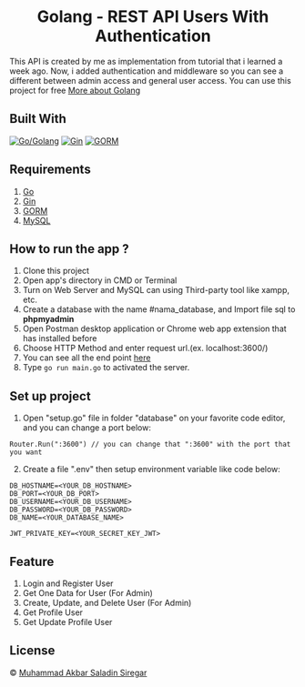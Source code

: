 <h1 align="center">Golang - REST API Users With Authentication</h1>

This API is created by me as implementation from tutorial that i learned a week ago. Now, i added authentication and middleware so you can see a different between admin access and general user access. You can use this project for free [More about Golang](https://go.dev/)

## Built With

[![Go/Golang](https://img.shields.io/badge/Golang-1.20-cyan.svg?style=rounded-square)](https://go.dev/)
[![Gin](https://img.shields.io/badge/Gin-v.1.10-blue.svg?style=rounded-square)](https://gin-gonic.com/docs/)
[![GORM](https://img.shields.io/badge/Gorm-v.1.25-blue.svg?style=rounded-square)](https://gorm.io/)


## Requirements

1. <a href="https://go.dev/">Go</a>
2. <a href="https://gin-gonic.com/docs/">Gin</a>
3. <a href="https://gorm.io/">GORM</a>
4. <a href="https://www.mysql.com/">MySQL</a>

## How to run the app ?

1. Clone this project
2. Open app's directory in CMD or Terminal
3. Turn on Web Server and MySQL can using Third-party tool like xampp, etc.
4. Create a database with the name #nama_database, and Import file sql to **phpmyadmin**
5. Open Postman desktop application or Chrome web app extension that has installed before
6. Choose HTTP Method and enter request url.(ex. localhost:3600/)
7. You can see all the end point [here](https://documenter.getpostman.com/view/14780095/2sA3e1BAB2)
8. Type `go run main.go` to activated the server.

## Set up project

1. Open "setup.go" file in folder "database" on your favorite code editor, and you can change a port below:

```
Router.Run(":3600") // you can change that ":3600" with the port that you want
```

2. Create a file ".env" then setup environment variable like code below:

```
DB_HOSTNAME=<YOUR_DB_HOSTNAME>
DB_PORT=<YOUR_DB_PORT>
DB_USERNAME=<YOUR_DB_USERNAME>
DB_PASSWORD=<YOUR_DB_PASSWORD>
DB_NAME=<YOUR_DATABASE_NAME>

JWT_PRIVATE_KEY=<YOUR_SECRET_KEY_JWT>
```

## Feature

1. Login and Register User
2. Get One Data for User (For Admin)
3. Create, Update, and Delete User (For Admin)
4. Get Profile User
5. Get Update Profile User


## License

© [Muhammad Akbar Saladin Siregar](https://github.com/akbarsaladin36/)
